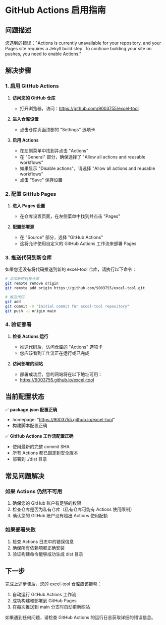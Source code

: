 # GitHub Actions 启用指南

## 问题描述
您遇到的错误："Actions is currently unavailable for your repository, and your Pages site requires a Jekyll build step. To continue building your site on pushes, you need to enable Actions."

## 解决步骤

### 1. 启用 GitHub Actions

1. **访问您的 GitHub 仓库**
   - 打开浏览器，访问：https://github.com/9003755/excel-tool

2. **进入仓库设置**
   - 点击仓库页面顶部的 "Settings" 选项卡

3. **启用 Actions**
   - 在左侧菜单中找到并点击 "Actions"
   - 在 "General" 部分，确保选择了 "Allow all actions and reusable workflows"
   - 如果显示 "Disable actions"，请选择 "Allow all actions and reusable workflows"
   - 点击 "Save" 保存设置

### 2. 配置 GitHub Pages

1. **进入 Pages 设置**
   - 在仓库设置页面，在左侧菜单中找到并点击 "Pages"

2. **配置部署源**
   - 在 "Source" 部分，选择 "GitHub Actions"
   - 这将允许使用自定义的 GitHub Actions 工作流来部署 Pages

### 3. 推送代码到新仓库

如果您还没有将代码推送到新的 excel-tool 仓库，请执行以下命令：

```bash
# 添加新的远程仓库
git remote remove origin
git remote add origin https://github.com/9003755/excel-tool.git

# 推送代码
git add .
git commit -m "Initial commit for excel-tool repository"
git push -u origin main
```

### 4. 验证部署

1. **检查 Actions 运行**
   - 推送代码后，访问仓库的 "Actions" 选项卡
   - 您应该看到工作流正在运行或已完成

2. **访问部署的网站**
   - 部署成功后，您的网站将在以下地址可用：
   - https://9003755.github.io/excel-tool

## 当前配置状态

✅ **package.json 配置正确**
- homepage: "https://9003755.github.io/excel-tool"
- 构建脚本配置正确

✅ **GitHub Actions 工作流配置正确**
- 使用最新的完整 commit SHA
- 所有 Actions 都已固定到安全版本
- 部署到 ./dist 目录

## 常见问题解决

### 如果 Actions 仍然不可用
1. 确保您的 GitHub 账户有足够的权限
2. 检查仓库是否为私有仓库（私有仓库可能有 Actions 使用限制）
3. 确认您的 GitHub 账户没有超出 Actions 使用配额

### 如果部署失败
1. 检查 Actions 日志中的错误信息
2. 确保所有依赖项都正确安装
3. 验证构建命令能够成功生成 dist 目录

## 下一步

完成上述步骤后，您的 excel-tool 仓库应该能够：
1. 自动运行 GitHub Actions 工作流
2. 成功构建和部署到 GitHub Pages
3. 在每次推送到 main 分支时自动更新网站

如果遇到任何问题，请检查 GitHub Actions 的运行日志获取详细的错误信息。